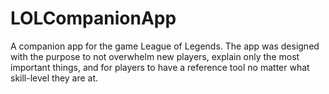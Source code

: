 # LOLCompanionApp
A companion app for the game League of Legends. The app was designed with the purpose to not overwhelm new players, explain only the most important things, and for players to have a reference tool no matter what skill-level they are at.
